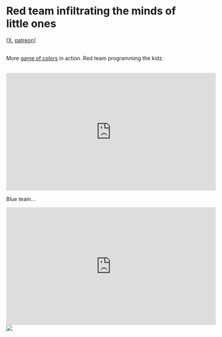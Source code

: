 # Red team infiltrating the minds of little ones 

<div class="container">
[<a href="https://x.com/lcordier_x" target="_blank">X</a>,
<a href="https://www.patreon.com/louiscordier" target="_blank">patreon</a>]
</div>
<br/>

More <a href="https://www.louiscordier.com/the_3_book_of_louis/#game-of-colors">game of colors</a> in action.
Red team programming the kidz.

<br/>

<iframe width="560" height="315" src="https://www.youtube.com/embed/PBwPw7ck4eU?si=5GrpdTFL2i-Jl74C" title="YouTube video player" frameborder="0" allow="accelerometer; autoplay; clipboard-write; encrypted-media; gyroscope; picture-in-picture; web-share" referrerpolicy="strict-origin-when-cross-origin" allowfullscreen></iframe>

<br/>

Blue team...

<iframe width="560" height="315" src="https://www.youtube.com/embed/BfQLHS913E0?si=w6xRDUPXoi2DGUde" title="YouTube video player" frameborder="0" allow="accelerometer; autoplay; clipboard-write; encrypted-media; gyroscope; picture-in-picture; web-share" referrerpolicy="strict-origin-when-cross-origin" allowfullscreen></iframe>

<br/>

<img src="https://louiscordier.com/fin.jpg?blog=20250113">
